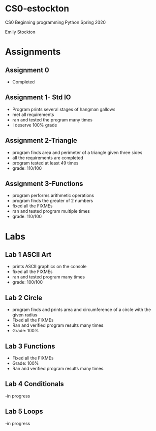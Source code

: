 # CS0-estockton
CS0 Beginning programming Python 
Spring 2020

Emily Stockton

# Assignments

## Assignment 0
- Completed 

## Assignment 1- Std IO
- Program prints several stages of hangman gallows
- met all requirements
- ran and tested the program many times
- I deserve 100% grade

## Assignment 2-Triangle
- program finds area and perimeter of a triangle given three sides
- all the requirements are completed
- program tested at least 49 times
- grade: 110/100

## Assignment 3-Functions
- program performs arithmetic operations
- program finds the greater of 2 numbers
- fixed all the FIXMEs
- ran and tested program multiple times
- grade: 110/100



# Labs
## Lab 1 ASCII Art
- prints ASCII graphics on the console
- fixed all the FIXMEs
- ran and tested program many times
- grade: 100/100

## Lab 2 Circle
- program finds and prints area and circumference of a circle with the given radius
- Fixed all the FIXMEs
- Ran and verified program results many times
- Grade: 100%

## Lab 3 Functions
- Fixed all the FIXMEs
- Grade: 100%
- Ran and verified program results many times


## Lab 4 Conditionals
-in progress

## Lab 5 Loops
-in progress


